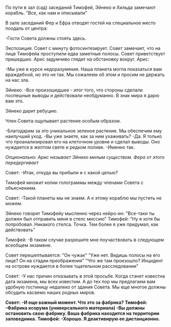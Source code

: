 По пути в зал (сад) заседаний Тимофей, Эйнеко и Хильда замечают корабль.
"Все, как нам и описывали"

В зале заседаний Фер и Ефра отводят гостей на специальное место поодаль от центра:

-Гости Совета должны стоять здесь.

Экспозиция. 
Совет с минуту фотосинтезирует. Совет замечает, что на лице Тимофейа проступили едва заметные полосы. Совет приветствует пришедших. Арис задумчиво глядит на обстановку вокруг. Арис:

-Мы уже в курсе недоразумения. Наша планета могла показаться вам враждебной, но это не так. Мы сожалеем об этом и просим не держать на нас зла.

Эйнеко:
-Все произошедшее - итог того, что стороны сделали поспешные выводы и действовали необдуманно. В знак мира я дарю вам это.

Эйнеко дарит ребуцию.

Член Совета ощупывает растение особым образом.

-Благодарим за это уникальное зеленое растение. Мы обеспечим ему наилучший уход.
-Вы уже знаете, как за ним ухаживать?
-Да. Я только что проанализировал его на клеточном уровне и сделал выводы. Оно нуждается в желтом свете и редком поливе.
-Именно так.

*Опционально: Арис называет Эйнеко милым существом. Фера от этого передергивает*

Совет:
-Итак, откуда вы прибыли и с какой целью?

Тимофей множит копии голограммы между членами Совета с объяснением.

Совет:
-Такой планеты мы не знаем. А к этому кораблю мы пустить не можем.

Эйнеко говорит Тимофейу мысленно через нейро-ин:
"Все-таки ты должен был отправить меня в стелс миссию"
Тимофей:
"Ну я хотя бы попробовал. Никакого стелса. Точка. Тем более я уже придумал, как действовать"

Тимофей:
-В таком случае разрешите мне поучаствовать в следующем всеобщем экзамене.

Совет перешептывается:
"Он чужак"
"Уже нет. Видишь полосы на его лице? Он на стадии преображения"
"Что же там произошло? Инцидент на острове нуждается в более тщательном расследовании"

Совет:
-У нас причин отказывать в этой просьбе. Когда станет известна дата экзамена, мы всех известим. А до тех пор мы предлагаем вам удобную гостиницу недалеко от здания Совета. Мы еще многое должны обсудить касаемо наших родных миров.

**Совет:**
**-И еще важный момент. Что это за фабрика?
Тимофей:
-Фабрика ксорума (универсального материала)
-Вы должны остановить свою фабрику. Ваша фабрика находится на территории заповедника.**
**Тимофей:**
**-Хорошо. Я деактивирую ее дистанционно.**



